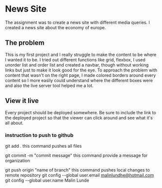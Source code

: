 # News Site

The assignment was to create a news site with different media queries. 
I created a news site about the economy of europe.

## The problem

This is my first project and I really struggle to make the content to be where I wanted it to be. I tried out different functions like grid, flexbox, I used unorder list and order list and created a navbar, though without working links but just to make it look good for the eye. To approach the problem with content that wasn't on the right page, I made colored borders around every content so I more easily could understand where the different boxes were and also the live server tool helped me a lot. 

## View it live
Every project should be deployed somewhere. Be sure to include the link to the deployed project so that the viewer can click around and see what it's all about.

### instruction to push to github 
git add .   this command pushes all files

git commit -m "commit message"
this command provide a message for organization

git push origin "name of branch"
this command pushes local changes to remote repository
  git config --global user.email malinlundhe@hotmail.com
  git config --global user.name Malin Lunde
